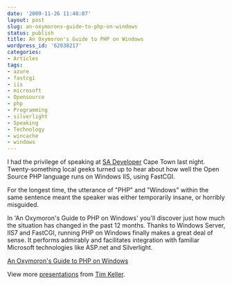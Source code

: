 ```yaml
---
date: '2009-11-26 11:40:07'
layout: post
slug: an-oxymorons-guide-to-php-on-windows
status: publish
title: An Oxymoron's Guide to PHP on Windows
wordpress_id: '62038217'
categories:
- Articles
tags:
- azure
- fastcgi
- iis
- microsoft
- Opensource
- php
- Programming
- silverlight
- Speaking
- Technology
- wincache
- windows
---
```


I had the privilege of speaking at [SA Developer](http://sadeveloper.net) Cape Town last night. Twenty-something local geeks turned up to hear about how well the Open Source PHP language runs on Windows IIS, using FastCGI.

For the longest time, the utterance of "PHP" and "Windows" within the  same sentence meant the speaker was either temporarily insane, or  horribly misguided.

In 'An Oxymoron's Guide to PHP on Windows' you'll discover just how  much the situation has changed in the past 12 months. Thanks to Windows  Server, IIS7 and FastCGI, running PHP on Windows finally makes a great  deal of sense. It performs admirably and facilitates integration with  familiar Microsoft technologies like ASP.net and Silverlight.



[An Oxymoron's Guide to PHP on Windows](http://www.slideshare.net/timkeller/an-oxymorons-guide-to-php-on-windows)

View more [presentations](http://www.slideshare.net/) from [Tim Keller](http://www.slideshare.net/timkeller).

